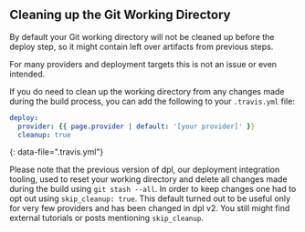 ## Cleaning up the Git Working Directory

By default your Git working directory will not be cleaned up before the deploy
step, so it might contain left over artifacts from previous steps.

For many providers and deployment targets this is not an issue or even intended.

If you do need to clean up the working directory from any changes made during
the build process, you can add the following to your `.travis.yml` file:

```yaml
deploy:
  provider: {{ page.provider | default: '[your provider]' }}
  cleanup: true
```
{: data-file=".travis.yml"}

Please note that the previous version of dpl, our deployment integration
tooling, used to reset your working directory and delete all changes made
during the build using `git stash --all`. In order to keep changes one had to
opt out using `skip_cleanup: true`. This default turned out to be useful only
for very few providers and has been changed in dpl v2. You still might find
external tutorials or posts mentioning `skip_cleanup`.
